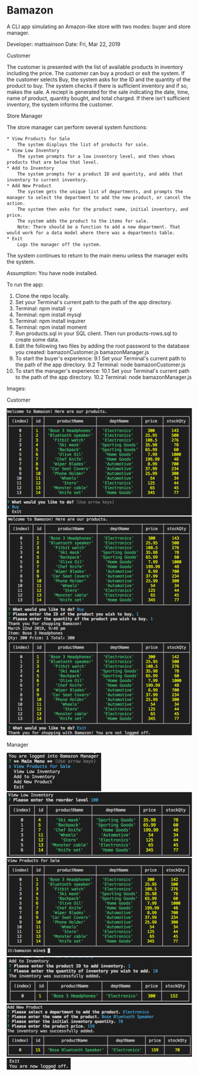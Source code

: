 # Bamazon

A CLI app simulating an Amazon-like store with two modes: buyer and store manager.

Developer: mattsainson
Date: Fri, Mar 22, 2019

Customer

The customer is presented with the list of available products in inventory including the price.
The customer can buy a product or exit the system.
If the customer selects Buy, the system asks for the ID and the quantity of the product to buy.
The system checks if there is sufficient inventory and if so, makes the sale. A reciept is generated for the sale indicating the date, time, name of product, quantity bought, and total charged.
If there isn't sufficient inventory, the system informs the customer.

Store Manager

The store manager can perform several system functions:

    * View Products for Sale
        The system displays the list of products for sale.
    * View Low Inventory
        The system prompts for a low inventory level, and then shows products that are below that level.
    * Add to Inventory
        The system prompts for a product ID and quantity, and adds that inventory to current inventory.
    * Add New Product
        The system gets the unique list of departments, and prompts the manager to select the department to add the new product, or cancel the action.
        The system then asks for the product name, initial inventory, and price.
        The system adds the product to the items for sale.
        Note: There should be a function to add a new department. That would work for a data model where there was a departments table.
    * Exit
        Logs the manager off the system.

The system continues to return to the main menu unless the manager exits the system.

Assumption: You have node installed.

To run the app:

1. Clone the repo locally.
2. Set your Terminal's current path to the path of the app directory.
3. Terminal: npm install -y
4. Terminal: npm install mysql
5. Terminal: npm install inquirer
6. Terminal: npm install moment
7. Run products.sql in your SQL client. Then run products-rows.sql to create some data.
8. Edit the following two files by adding the root password to the database you created:
    bamazonCustomer.js
    bamazonManager.js
9. To start the buyer's experience:
    9.1 Set your Terminal's current path to the path of the app directory.
    9.2 Terminal: node bamazonCustomer.js
10. To start the manager's experience:
    10.1 Set your Terminal's current path to the path of the app directory.
    10.2 Terminal: node bamazonManager.js

Images:

Customer

![customer welcome](https://github.com/mattsainson/bamazon/blob/master/images/customer1-welcome.png)
![customer buy](https://github.com/mattsainson/bamazon/blob/master/images/customer2-buy.png)

Manager

![manager main menu](https://github.com/mattsainson/bamazon/blob/master/images/manager1-mainmenu.png)
![manager low inventory](https://github.com/mattsainson/bamazon/blob/master/images/manager2-lowinventory.png)
![manager view products](https://github.com/mattsainson/bamazon/blob/master/images/manager3-viewproducts.png)
![manager add inventory](https://github.com/mattsainson/bamazon/blob/master/images/manager4-addinventory.png)
![manager add new product](https://github.com/mattsainson/bamazon/blob/master/images/manager5-addnewproduct.png)
![manager exit](https://github.com/mattsainson/bamazon/blob/master/images/manager6-exit.png)
